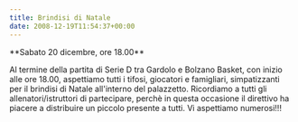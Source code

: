 ```yaml
---
title: Brindisi di Natale
date: 2008-12-19T11:54:37+00:00
---
```

\*\*Sabato 20 dicembre, ore 18.00\*\*

Al termine della partita di Serie D tra Gardolo e Bolzano Basket, con inizio alle ore 18.00, aspettiamo tutti i tifosi, giocatori e famigliari, simpatizzanti per il brindisi di Natale all'interno del palazzetto. Ricordiamo a tutti gli allenatori/istruttori di partecipare, perchè in questa occasione il direttivo ha piacere a distribuire un piccolo presente a tutti. Vi aspettiamo numerosi!!!